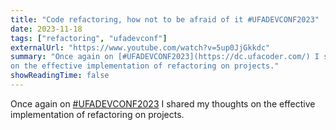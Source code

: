```yaml
---
title: "Code refactoring, how not to be afraid of it #UFADEVCONF2023"
date: 2023-11-18
tags: ["refactoring", "ufadevconf"]
externalUrl: "https://www.youtube.com/watch?v=5up0JjGkkdc"
summary: "Once again on [#UFADEVCONF2023](https://dc.ufacoder.com/) I shared my thoughts
on the effective implementation of refactoring on projects."
showReadingTime: false
---
```


Once again on [#UFADEVCONF2023](https://www.youtube.com/watch?v=5up0JjGkkdc) I shared my thoughts
on the effective implementation of refactoring on projects.
